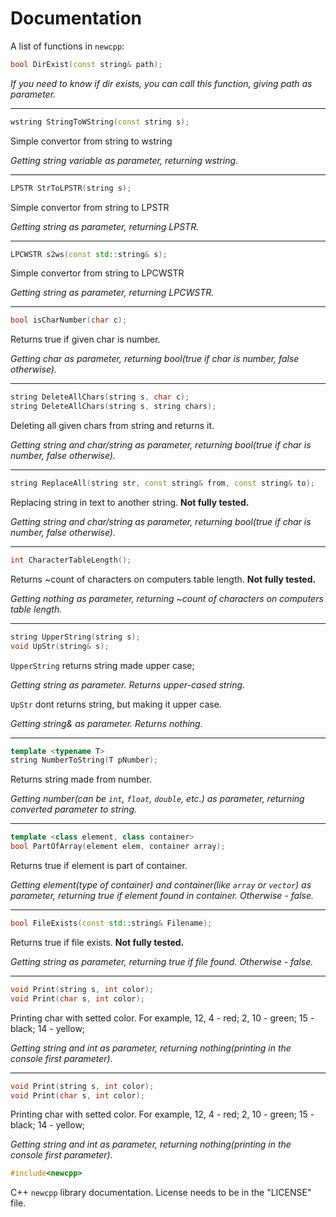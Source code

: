 <h1>Documentation</h1>

A list of functions in `newcpp`:

```C++
bool DirExist(const string& path);
```
*If you need to know if dir exists, you can call this function, giving path as parameter.*
<hr>

```C++
wstring StringToWString(const string s);
```
Simple convertor from string to wstring

*Getting string variable as parameter, returning wstring.*
<hr>

```C++
LPSTR StrToLPSTR(string s);
```
Simple convertor from string to LPSTR

*Getting string as parameter, returning LPSTR.*
<hr>

```C++
LPCWSTR s2ws(const std::string& s);
```
Simple convertor from string to LPCWSTR

*Getting string as parameter, returning LPCWSTR.*
<hr>

```C++
bool isCharNumber(char c);
```
Returns true if given char is number.

*Getting char as parameter, returning bool(true if char is number, false otherwise).*
<hr>

```C++
string DeleteAllChars(string s, char c);
string DeleteAllChars(string s, string chars);
```
Deleting all given chars from string and returns it.

*Getting string and char/string as parameter, returning bool(true if char is number, false otherwise).*
<hr>

```C++
string ReplaceAll(string str, const string& from, const string& to);
```
Replacing string in text to another string. <b>Not fully tested.</b>

*Getting string and char/string as parameter, returning bool(true if char is number, false otherwise).*
<hr>

```C++
int CharacterTableLength();
```
Returns ~count of characters on computers table length. <b>Not fully tested.</b>

*Getting nothing as parameter, returning ~count of characters on computers table length.*
<hr>

```C++
string UpperString(string s);
void UpStr(string& s);
```
`UpperString` returns string made upper case;

*Getting string as parameter. Returns upper-cased string.*

`UpStr` dont returns string, but making it upper case.

*Getting string& as parameter. Returns nothing.*
<hr>

```C++
template <typename T>
string NumberToString(T pNumber);
```
Returns string made from number.

*Getting number(can be `int`, `float`, `double`, etc.) as parameter, returning converted parameter to string.*
<hr>

```C++
template <class element, class container>
bool PartOfArray(element elem, container array);
```
Returns true if element is part of container.

*Getting element(type of container) and container(like `array` or `vector`) as parameter, returning true if element found in container. Otherwise - false.*
<hr>

```C++
bool FileExists(const std::string& Filename);
```
Returns true if file exists. <b>Not fully tested.</b>

*Getting string as parameter, returning true if file found. Otherwise - false.*
<hr>

```C++
void Print(string s, int color);
void Print(char s, int color);
```
Printing char with setted color. For example, 12, 4 - red; 2, 10 - green; 15 - black; 14 - yellow;

*Getting string and int as parameter, returning nothing(printing in the console first parameter).*
<hr>

```C++
void Print(string s, int color);
void Print(char s, int color);
```
Printing char with setted color. For example, 12, 4 - red; 2, 10 - green; 15 - black; 14 - yellow;

*Getting string and int as parameter, returning nothing(printing in the console first parameter).*

```C++
#include<newcpp>
```
C++ `newcpp` library documentation. License needs to be in the "LICENSE" file.
